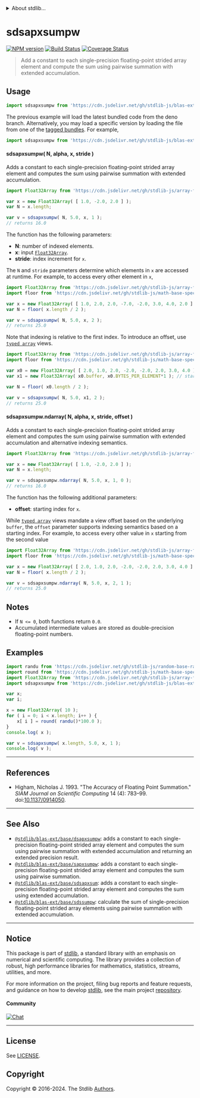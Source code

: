 <!--

@license Apache-2.0

Copyright (c) 2020 The Stdlib Authors.

Licensed under the Apache License, Version 2.0 (the "License");
you may not use this file except in compliance with the License.
You may obtain a copy of the License at

   http://www.apache.org/licenses/LICENSE-2.0

Unless required by applicable law or agreed to in writing, software
distributed under the License is distributed on an "AS IS" BASIS,
WITHOUT WARRANTIES OR CONDITIONS OF ANY KIND, either express or implied.
See the License for the specific language governing permissions and
limitations under the License.

-->


<details>
  <summary>
    About stdlib...
  </summary>
  <p>We believe in a future in which the web is a preferred environment for numerical computation. To help realize this future, we've built stdlib. stdlib is a standard library, with an emphasis on numerical and scientific computation, written in JavaScript (and C) for execution in browsers and in Node.js.</p>
  <p>The library is fully decomposable, being architected in such a way that you can swap out and mix and match APIs and functionality to cater to your exact preferences and use cases.</p>
  <p>When you use stdlib, you can be absolutely certain that you are using the most thorough, rigorous, well-written, studied, documented, tested, measured, and high-quality code out there.</p>
  <p>To join us in bringing numerical computing to the web, get started by checking us out on <a href="https://github.com/stdlib-js/stdlib">GitHub</a>, and please consider <a href="https://opencollective.com/stdlib">financially supporting stdlib</a>. We greatly appreciate your continued support!</p>
</details>

# sdsapxsumpw

[![NPM version][npm-image]][npm-url] [![Build Status][test-image]][test-url] [![Coverage Status][coverage-image]][coverage-url] <!-- [![dependencies][dependencies-image]][dependencies-url] -->

> Add a constant to each single-precision floating-point strided array element and compute the sum using pairwise summation with extended accumulation.

<section class="intro">

</section>

<!-- /.intro -->



<section class="usage">

## Usage

```javascript
import sdsapxsumpw from 'https://cdn.jsdelivr.net/gh/stdlib-js/blas-ext-base-sdsapxsumpw@deno/mod.js';
```
The previous example will load the latest bundled code from the deno branch. Alternatively, you may load a specific version by loading the file from one of the [tagged bundles](https://github.com/stdlib-js/blas-ext-base-sdsapxsumpw/tags). For example,

```javascript
import sdsapxsumpw from 'https://cdn.jsdelivr.net/gh/stdlib-js/blas-ext-base-sdsapxsumpw@v0.2.1-deno/mod.js';
```

#### sdsapxsumpw( N, alpha, x, stride )

Adds a constant to each single-precision floating-point strided array element and computes the sum using pairwise summation with extended accumulation.

```javascript
import Float32Array from 'https://cdn.jsdelivr.net/gh/stdlib-js/array-float32@deno/mod.js';

var x = new Float32Array( [ 1.0, -2.0, 2.0 ] );
var N = x.length;

var v = sdsapxsumpw( N, 5.0, x, 1 );
// returns 16.0
```

The function has the following parameters:

-   **N**: number of indexed elements.
-   **x**: input [`Float32Array`][@stdlib/array/float32].
-   **stride**: index increment for `x`.

The `N` and `stride` parameters determine which elements in `x` are accessed at runtime. For example, to access every other element in `x`,

```javascript
import Float32Array from 'https://cdn.jsdelivr.net/gh/stdlib-js/array-float32@deno/mod.js';
import floor from 'https://cdn.jsdelivr.net/gh/stdlib-js/math-base-special-floor@deno/mod.js';

var x = new Float32Array( [ 1.0, 2.0, 2.0, -7.0, -2.0, 3.0, 4.0, 2.0 ] );
var N = floor( x.length / 2 );

var v = sdsapxsumpw( N, 5.0, x, 2 );
// returns 25.0
```

Note that indexing is relative to the first index. To introduce an offset, use [`typed array`][mdn-typed-array] views.

<!-- eslint-disable stdlib/capitalized-comments -->

```javascript
import Float32Array from 'https://cdn.jsdelivr.net/gh/stdlib-js/array-float32@deno/mod.js';
import floor from 'https://cdn.jsdelivr.net/gh/stdlib-js/math-base-special-floor@deno/mod.js';

var x0 = new Float32Array( [ 2.0, 1.0, 2.0, -2.0, -2.0, 2.0, 3.0, 4.0 ] );
var x1 = new Float32Array( x0.buffer, x0.BYTES_PER_ELEMENT*1 ); // start at 2nd element

var N = floor( x0.length / 2 );

var v = sdsapxsumpw( N, 5.0, x1, 2 );
// returns 25.0
```

#### sdsapxsumpw.ndarray( N, alpha, x, stride, offset )

Adds a constant to each single-precision floating-point strided array element and computes the sum using pairwise summation with extended accumulation and alternative indexing semantics.

```javascript
import Float32Array from 'https://cdn.jsdelivr.net/gh/stdlib-js/array-float32@deno/mod.js';

var x = new Float32Array( [ 1.0, -2.0, 2.0 ] );
var N = x.length;

var v = sdsapxsumpw.ndarray( N, 5.0, x, 1, 0 );
// returns 16.0
```

The function has the following additional parameters:

-   **offset**: starting index for `x`.

While [`typed array`][mdn-typed-array] views mandate a view offset based on the underlying `buffer`, the `offset` parameter supports indexing semantics based on a starting index. For example, to access every other value in `x` starting from the second value

```javascript
import Float32Array from 'https://cdn.jsdelivr.net/gh/stdlib-js/array-float32@deno/mod.js';
import floor from 'https://cdn.jsdelivr.net/gh/stdlib-js/math-base-special-floor@deno/mod.js';

var x = new Float32Array( [ 2.0, 1.0, 2.0, -2.0, -2.0, 2.0, 3.0, 4.0 ] );
var N = floor( x.length / 2 );

var v = sdsapxsumpw.ndarray( N, 5.0, x, 2, 1 );
// returns 25.0
```

</section>

<!-- /.usage -->

<section class="notes">

## Notes

-   If `N <= 0`, both functions return `0.0`.
-   Accumulated intermediate values are stored as double-precision floating-point numbers.

</section>

<!-- /.notes -->

<section class="examples">

## Examples

<!-- eslint no-undef: "error" -->

```javascript
import randu from 'https://cdn.jsdelivr.net/gh/stdlib-js/random-base-randu@deno/mod.js';
import round from 'https://cdn.jsdelivr.net/gh/stdlib-js/math-base-special-round@deno/mod.js';
import Float32Array from 'https://cdn.jsdelivr.net/gh/stdlib-js/array-float32@deno/mod.js';
import sdsapxsumpw from 'https://cdn.jsdelivr.net/gh/stdlib-js/blas-ext-base-sdsapxsumpw@deno/mod.js';

var x;
var i;

x = new Float32Array( 10 );
for ( i = 0; i < x.length; i++ ) {
    x[ i ] = round( randu()*100.0 );
}
console.log( x );

var v = sdsapxsumpw( x.length, 5.0, x, 1 );
console.log( v );
```

</section>

<!-- /.examples -->

* * *

<section class="references">

## References

-   Higham, Nicholas J. 1993. "The Accuracy of Floating Point Summation." _SIAM Journal on Scientific Computing_ 14 (4): 783–99. doi:[10.1137/0914050][@higham:1993a].

</section>

<!-- /.references -->

<!-- Section for related `stdlib` packages. Do not manually edit this section, as it is automatically populated. -->

<section class="related">

* * *

## See Also

-   <span class="package-name">[`@stdlib/blas-ext/base/dsapxsumpw`][@stdlib/blas/ext/base/dsapxsumpw]</span><span class="delimiter">: </span><span class="description">adds a constant to each single-precision floating-point strided array element and computes the sum using pairwise summation with extended accumulation and returning an extended precision result.</span>
-   <span class="package-name">[`@stdlib/blas-ext/base/sapxsumpw`][@stdlib/blas/ext/base/sapxsumpw]</span><span class="delimiter">: </span><span class="description">adds a constant to each single-precision floating-point strided array element and computes the sum using pairwise summation.</span>
-   <span class="package-name">[`@stdlib/blas-ext/base/sdsapxsum`][@stdlib/blas/ext/base/sdsapxsum]</span><span class="delimiter">: </span><span class="description">adds a constant to each single-precision floating-point strided array element and computes the sum using extended accumulation.</span>
-   <span class="package-name">[`@stdlib/blas-ext/base/sdssumpw`][@stdlib/blas/ext/base/sdssumpw]</span><span class="delimiter">: </span><span class="description">calculate the sum of single-precision floating-point strided array elements using pairwise summation with extended accumulation.</span>

</section>

<!-- /.related -->

<!-- Section for all links. Make sure to keep an empty line after the `section` element and another before the `/section` close. -->


<section class="main-repo" >

* * *

## Notice

This package is part of [stdlib][stdlib], a standard library with an emphasis on numerical and scientific computing. The library provides a collection of robust, high performance libraries for mathematics, statistics, streams, utilities, and more.

For more information on the project, filing bug reports and feature requests, and guidance on how to develop [stdlib][stdlib], see the main project [repository][stdlib].

#### Community

[![Chat][chat-image]][chat-url]

---

## License

See [LICENSE][stdlib-license].


## Copyright

Copyright &copy; 2016-2024. The Stdlib [Authors][stdlib-authors].

</section>

<!-- /.stdlib -->

<!-- Section for all links. Make sure to keep an empty line after the `section` element and another before the `/section` close. -->

<section class="links">

[npm-image]: http://img.shields.io/npm/v/@stdlib/blas-ext-base-sdsapxsumpw.svg
[npm-url]: https://npmjs.org/package/@stdlib/blas-ext-base-sdsapxsumpw

[test-image]: https://github.com/stdlib-js/blas-ext-base-sdsapxsumpw/actions/workflows/test.yml/badge.svg?branch=v0.2.1
[test-url]: https://github.com/stdlib-js/blas-ext-base-sdsapxsumpw/actions/workflows/test.yml?query=branch:v0.2.1

[coverage-image]: https://img.shields.io/codecov/c/github/stdlib-js/blas-ext-base-sdsapxsumpw/main.svg
[coverage-url]: https://codecov.io/github/stdlib-js/blas-ext-base-sdsapxsumpw?branch=main

<!--

[dependencies-image]: https://img.shields.io/david/stdlib-js/blas-ext-base-sdsapxsumpw.svg
[dependencies-url]: https://david-dm.org/stdlib-js/blas-ext-base-sdsapxsumpw/main

-->

[chat-image]: https://img.shields.io/gitter/room/stdlib-js/stdlib.svg
[chat-url]: https://app.gitter.im/#/room/#stdlib-js_stdlib:gitter.im

[stdlib]: https://github.com/stdlib-js/stdlib

[stdlib-authors]: https://github.com/stdlib-js/stdlib/graphs/contributors

[umd]: https://github.com/umdjs/umd
[es-module]: https://developer.mozilla.org/en-US/docs/Web/JavaScript/Guide/Modules

[deno-url]: https://github.com/stdlib-js/blas-ext-base-sdsapxsumpw/tree/deno
[deno-readme]: https://github.com/stdlib-js/blas-ext-base-sdsapxsumpw/blob/deno/README.md
[umd-url]: https://github.com/stdlib-js/blas-ext-base-sdsapxsumpw/tree/umd
[umd-readme]: https://github.com/stdlib-js/blas-ext-base-sdsapxsumpw/blob/umd/README.md
[esm-url]: https://github.com/stdlib-js/blas-ext-base-sdsapxsumpw/tree/esm
[esm-readme]: https://github.com/stdlib-js/blas-ext-base-sdsapxsumpw/blob/esm/README.md
[branches-url]: https://github.com/stdlib-js/blas-ext-base-sdsapxsumpw/blob/main/branches.md

[stdlib-license]: https://raw.githubusercontent.com/stdlib-js/blas-ext-base-sdsapxsumpw/main/LICENSE

[@stdlib/array/float32]: https://github.com/stdlib-js/array-float32/tree/deno

[mdn-typed-array]: https://developer.mozilla.org/en-US/docs/Web/JavaScript/Reference/Global_Objects/TypedArray

[@higham:1993a]: https://doi.org/10.1137/0914050

<!-- <related-links> -->

[@stdlib/blas/ext/base/dsapxsumpw]: https://github.com/stdlib-js/blas-ext-base-dsapxsumpw/tree/deno

[@stdlib/blas/ext/base/sapxsumpw]: https://github.com/stdlib-js/blas-ext-base-sapxsumpw/tree/deno

[@stdlib/blas/ext/base/sdsapxsum]: https://github.com/stdlib-js/blas-ext-base-sdsapxsum/tree/deno

[@stdlib/blas/ext/base/sdssumpw]: https://github.com/stdlib-js/blas-ext-base-sdssumpw/tree/deno

<!-- </related-links> -->

</section>

<!-- /.links -->
